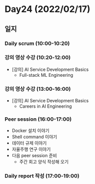 # Day24 (2022/02/17)

## 일지

### Daily scrum (10:00-10:20)

### 강의 영상 수강 (10:20-12:00)

  * [강의] AI Service Development Basics
    * Full-stack ML Engineering

### 강의 영상 수강 (13:00-16:00)

  * [강의] AI Service Development Basics
    * Careers in AI Engineering

### Peer session (16:00-17:00)

  * Docker 설치 이야기
  * Shell command 이야기
  * 데이터 규제 이야기
  * 자율주행 연구 이야기
  * 다음 peer session 준비
    * 주간 회고 양식 작성해 오기

### Daily report 작성 (17:00-19:00)
